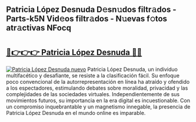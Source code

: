 ## Patricia López Desnuda D𝚎sn𝚞dos filtr𝚊dos - Parts-k5N Vid𝚎os filtr𝚊dos - N𝚞evas f𝚘tos atr𝚊ctivas NFocq

# <h2><a href="http://mb7a4z.tromn.icu/?c=Patricia+L%c3%b3pez+Desnuda">🔗👉👉👉 Patricia López Desnuda 🔗🔗</a></h2>

[![Patricia López Desnuda nuevo](https://i.imgur.com/pEAQMta.gif)](http://mb7a4z.tromn.icu/?c=Patricia+L%c3%b3pez+Desnuda)
Patricia López Desnuda, un individuo multifacético y desafiante, se resiste a la clasificación fácil. Su enfoque poco convencional de la autorrepresentación en línea ha atraído y ofendido a los espectadores, estimulando debates sobre moralidad, privacidad y las complejidades de las sociedades virtuales. Independientemente de sus movimientos futuros, su importancia en la era digital es incuestionable. Con un compromiso inquebrantable y un magnetismo innegable, la presencia de Patricia López Desnuda en el mundo online es imparable.
